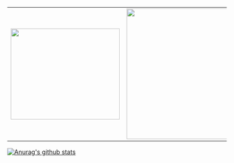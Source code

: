 <table width="auto">
  <tr>
    <td>
      <img src="https://i.imgur.com/WAtGNF6.png" width="250" height="209"/>
    </td>
    <td>
      <img src="https://i.imgur.com/d9ulNUe.gif" width="400" height="300"/>
    </td>
  </tr>
 
</table>

 [![Anurag's github stats](https://github-readme-stats.vercel.app/api?username=Adriano-js)](https://github.com/anuraghazra/github-readme-stats)
